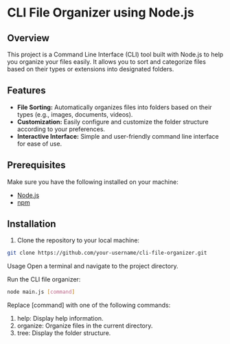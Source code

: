 # CLI File Organizer using Node.js

## Overview

This project is a Command Line Interface (CLI) tool built with Node.js to help you organize your files easily. It allows you to sort and categorize files based on their types or extensions into designated folders.

## Features

- **File Sorting:** Automatically organizes files into folders based on their types (e.g., images, documents, videos).
- **Customization:** Easily configure and customize the folder structure according to your preferences.
- **Interactive Interface:** Simple and user-friendly command line interface for ease of use.

## Prerequisites

Make sure you have the following installed on your machine:

- [Node.js](https://nodejs.org/)
- [npm](https://www.npmjs.com/)

## Installation

1. Clone the repository to your local machine:

```bash
git clone https://github.com/your-username/cli-file-organizer.git
```
Usage
Open a terminal and navigate to the project directory.

Run the CLI file organizer:

```bash
node main.js [command]
```
Replace [command] with one of the following commands:

1. help: Display help information.
2. organize: Organize files in the current directory.
3. tree: Display the folder structure.
